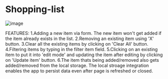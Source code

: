 # Shopping-list
![image](https://github.com/TusharMohapatra07/Shopping-list/assets/137442734/fdb69ef8-62b3-4363-8dd3-407c9c52d317)

FEATURES:
1.Adding a new item via form. The new item won't get added if the item already exists in the list.
2.Removing an existing item using 'X' button.
3.Clear all the existing items by clicking on 'Clear All' button.
4.Filtering items by typing in the filter item field.
5.Clicking on an existing item to put it into 'edit mode' and updating the item after editing by clicking on 'Update item' button.
6.The item thats being added/removed also gets added/removed from the local storage. The local stroage integration enables the app to persist data even after page is 
  refreshed or closed.
